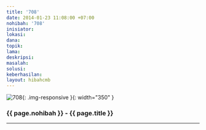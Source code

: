 ```yaml
---
title: '708'
date: 2014-01-23 11:08:00 +07:00
nohibah: '708'
inisiator:
lokasi:
dana:
topik:
lama:
deskripsi:
masalah:
solusi:
keberhasilan:
layout: hibahcmb
---
```


![708](/static/img/hibahcmb/708.png){: .img-responsive }{: width="350" }

### {{ page.nohibah }} - {{ page.title }}

---
